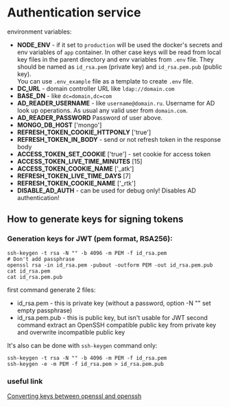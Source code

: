 # Authentication service
environment variables:
* **NODE_ENV** - if it set to `production` will be used the docker's secrets and env variables of `app` container. In other case keys will be read from local key files in the parent directory and env variables from `.env` file. They should be named as `id_rsa.pem` (private key) and `id_rsa.pem.pub` (public key).  
You can use `.env_example` file as a template to create `.env` file.
* **DC_URL** - domain controller URL like `ldap://domain.com`
* **BASE_DN** - like `dc=domain,dc=com`
* **AD_READER_USERNAME** - like `username@domain.ru`. Username for AD look up operations. As usual any valid user from `domain.com`. 
* **AD_READER_PASSWORD** Password of user above.
* **MONGO_DB_HOST** ['mongo']
* **REFRESH_TOKEN_COOKIE_HTTPONLY** ['true']
* **REFRESH_TOKEN_IN_BODY** - send or not refresh token in the response body 
* **ACCESS_TOKEN_SET_COOKIE** ['true'] - set cookie for access token
* **ACCESS_TOKEN_LIVE_TIME_MINUTES** [15]
* **ACCESS_TOKEN_COOKIE_NAME** ['_atk']
* **REFRESH_TOKEN_LIVE_TIME_DAYS** [7]
* **REFRESH_TOKEN_COOKIE_NAME** ['_rtk']
* **DISABLE_AD_AUTH** - can be used for debug only! Disables AD authentication!

## How to generate keys for signing tokens
### Generation keys for JWT (pem format, RSA256):
```shell script
ssh-keygen -t rsa -N "" -b 4096 -m PEM -f id_rsa.pem
# Don't add passphrase
openssl rsa -in id_rsa.pem -pubout -outform PEM -out id_rsa.pem.pub
cat id_rsa.pem 
cat id_rsa.pem.pub
```
first command generate 2 files:
  - id_rsa.pem - this is private key (without a password, option -N "" set empty passphrase)
  - id_rsa.pem.pub - this is public key, but isn't usable for JWT
second command extract an OpenSSH compatible public key from private key and overwrite incompatible public key

It's also can be done with ```ssh-keygen``` command only:
```shell script
ssh-keygen -t rsa -N "" -b 4096 -m PEM -f id_rsa.pem
ssh-keygen -e -m PEM -f id_rsa.pem > id_rsa.pem.pub
```
### useful link
[Converting keys between openssl and openssh](https://security.stackexchange.com/questions/32768/converting-keys-between-openssl-and-openssh)